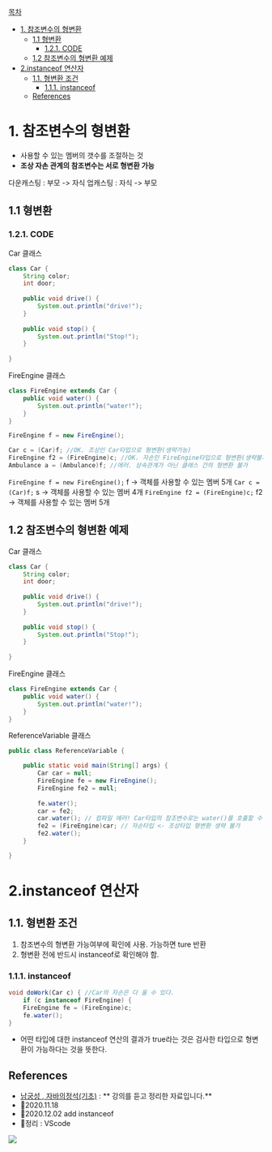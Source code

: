 [목차](#목차)
- [1. 참조변수의 형변환](#1-참조변수의-형변환)
	- [1.1 형변환](#11-형변환)
		- [1.2.1. CODE](#121-code)
	- [1.2 참조변수의 형변환 예제](#12-참조변수의-형변환-예제)
- [2.instanceof 연산자](#2instanceof-연산자)
	- [1.1. 형변환 조건](#11-형변환-조건)
		- [1.1.1. instanceof](#111-instanceof)
	- [References](#references)

# 1. 참조변수의 형변환

- 사용할 수 있는 멤버의 갯수를 조절하는 것
- **조상 자손 관계의 참조변수는 서로 형변환 가능**

다운캐스팅 : 부모 -> 자식
업캐스팅 : 자식 -> 부모 

## 1.1 형변환

### 1.2.1. CODE

Car 클래스
```java
class Car {
	String color;
	int door;
	
	public void drive() {
		System.out.println("drive!");
	}
	
	public void stop() {
		System.out.println("Stop!");
	}
	
}

```

FireEngine 클래스

```java
class FireEngine extends Car {
	public void water() {
		System.out.println("water!");
	}
}
```

```java
FireEngine f = new FireEngine();

Car c = (Car)f; //OK. 조상인 Car타입으로 형변환(생략가능)
FireEngine f2 = (FireEngine)c; //OK. 자손인 FireEngine타입으로 형변환(생략불가)
Ambulance a = (Ambulance)f; //에러. 상속관계가 아닌 클래스 간의 형변환 불가
```

`FireEngine f = new FireEngine();`
f -> 객체를 사용할 수 있는 멤버 5개
`Car c = (Car)f;`
s -> 객체를 사용할 수 있는 멤버 4개
`FireEngine f2 = (FireEngine)c;`
f2 -> 객체를 사용할 수 있는 멤버 5개

## 1.2 참조변수의 형변환 예제

Car 클래스
```java
class Car {
	String color;
	int door;
	
	public void drive() {
		System.out.println("drive!");
	}
	
	public void stop() {
		System.out.println("Stop!");
	}
	
}

```

FireEngine 클래스
```java
class FireEngine extends Car {
	public void water() {
		System.out.println("water!");
	}
}
```

ReferenceVariable 클래스
```java
public class ReferenceVariable {

	public static void main(String[] args) {
		Car car = null;
		FireEngine fe = new FireEngine();
		FireEngine fe2 = null;
		
		fe.water();
		car = fe2;
		car.water(); // 컴파일 에러! Car타입의 참조변수로는 water()를 호출할 수 없다.
		fe2 = (FireEngine)car; // 자손타입 <- 조상타입 형변환 생략 불가
		fe2.water();
	}

}
```
# 2.instanceof 연산자

## 1.1. 형변환 조건
1. 참조변수의 형변환 가능여부에 확인에 사용. 가능하면 ture 반환
2. 형변환 전에 반드시 instanceof로 확인해야 함.


### 1.1.1. instanceof 
```java
void doWork(Car c) { //Car의 자손은 다 올 수 있다.
	if (c instanceof FireEngine) {
    FireEngine fe = (FireEngine)c;
    fe.water();
}
```

- 어떤 타입에 대한 instanceof 연산의 결과가 true라는 것은 검사한 타입으로 형변환이 가능하다는 것을 뜻한다.

## References
- [남궁성 , 자바의정석(기초)](https://www.youtube.com/user/MasterNKS) : ** 강의를 듣고 정리한 자료입니다.**
- 🎈2020.11.18
- 🎈2020.12.02 add instanceof 
- 🎈정리 : VScode

![](https://images.velog.io/images/withcolinsong/post/8dc5159f-5174-49f0-8cca-748d6cd38345/image.png)